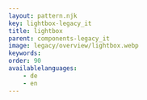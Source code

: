 ```yaml
---
layout: pattern.njk
key: lightbox-legacy_it
title: lightbox
parent: components-legacy_it
image: legacy/overview/lightbox.webp
keywords: 
order: 90
availablelanguages: 
    - de
    - en
---
```



